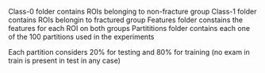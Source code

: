 Class-0 folder contains ROIs belonging to non-fracture group
Class-1 folder contains ROIs belongin to fractured group
Features folder constains the features for each ROI on both groups
Partititions folder contains each one of the 100 partitions used in the experiments

Each partition considers 20% for testing and 80% for training (no exam in train is present in test in any case)
